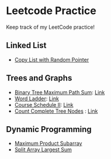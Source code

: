 # Leetcode Practice
Keep track of my LeetCode practice!

## Linked List
* [Copy List with Random Pointer](copyRandomList.java)

## Trees and Graphs
* [Binary Tree Maximum Path Sum](maxPathSum.java): [Link](https://leetcode.com/problems/binary-tree-maximum-path-sum/)
* [Word Ladder](ladderLength.java): [Link](https://leetcode.com/problems/word-ladder/)
* [Course Schedule II](findOrder.java): [Link](https://leetcode.com/problems/course-schedule-ii/)
* [Count Complete Tree Nodes](countNodes.java) : [Link](https://leetcode.com/problems/count-complete-tree-nodes/)


## Dynamic Programming
* [Maximum Product Subarray](maxSubarray.java)
* [Split Array Largest Sum](splitArray.java)
    
    